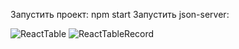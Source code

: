 Запустить проект: npm start Запустить json-server:




![ReactTable](https://user-images.githubusercontent.com/74454444/128230222-8cd75617-7989-4f06-a38e-79702a677724.png)
![ReactTableRecord](https://user-images.githubusercontent.com/74454444/128230228-7f609705-4065-4c8c-b51e-070ff8f1b061.png)

